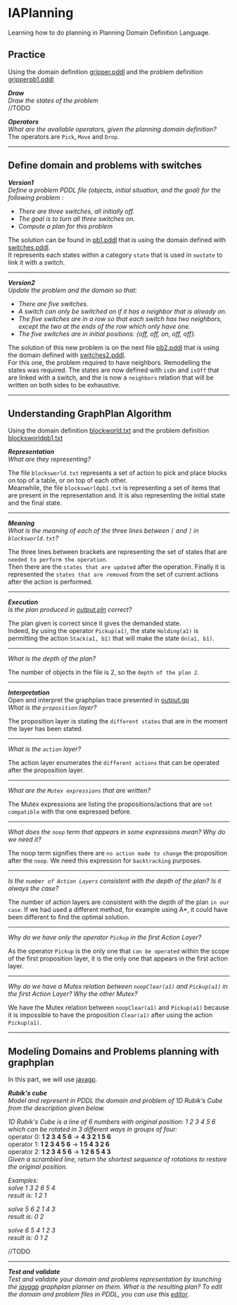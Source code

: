 # IAPlanning
Learning how to do planning in Planning Domain Definition Language.

## Practice
Using the domain definition [gripper.pddl](https://github.com/UgoMouze/IAPlanning/blob/main/gripper/gripper.pddl) and the problem definition [gripperpb1.pddl](https://github.com/UgoMouze/IAPlanning/blob/main/gripper/gripperpb1.pddl)  

***Draw***  
*Draw the states of the problem*  
//TODO  
  

***Operators***  
*What are the available operators, given the planning domain definition?*  
The operators are `Pick`, `Move` and `Drop`.

---
## Define domain and problems with switches


***Version1***  
*Define a problem PDDL file (objects, initial situation, and the goal) for the following problem :*
- *There are three switches, all initially off.*
- *The goal is to turn all three switches on.*
- *Compute a plan for this problem*  

The solution can be found in [pb1.pddl](https://github.com/UgoMouze/IAPlanning/blob/main/switch/pb1.pddl) that is using the domain defined with [switches.pddl](https://github.com/UgoMouze/IAPlanning/blob/main/switch/switches.pddl).  
It represents each states within a category `state` that is used in `swstate` to link it with a switch.  

---
***Version2***  
*Update the problem and the domain so that:*
- *There are five switches.*
- *A switch can only be switched on if it has a neighbor that is already on.*
- *The five switches are in a row so that each switch has two neighbors, except the two at the ends of the row which only have one.*
- *The five switches are in initial positions: {off, off, on, off, off}.*  
  
The solution of this new problem is on the next file [pb2.pddl](https://github.com/UgoMouze/IAPlanning/blob/main/switch/pb2.pddl) that is using the domain defined with [switches2.pddl](https://github.com/UgoMouze/IAPlanning/blob/main/switch/switches2.pddl).  
For this one, the problem required to have neighbors. Remodelling the states was required. The states are now defined with `isOn` and `isOff` that are linked with a switch, and the is now a `neighbors` relation that will be written on both sides to be exhaustive.

---
## Understanding GraphPlan Algorithm
Using the domain definition [blockworld.txt](https://github.com/UgoMouze/IAPlanning/blob/main/BlocksWorld/blocksworld.txt) and the problem definition [blocksworldpb1.txt](https://github.com/UgoMouze/IAPlanning/blob/main/BlocksWorld/blocksworldpb1.txt)  

***Representation***  
*What are they representing?*  

 The file `blocksworld.txt` represents a set of action to pick and place blocks on top of a table, or on top of each other.  
 Meanwhile, the file `blocksworldpb1.txt` is representing a set of items that are present in the representation and. It is also representing the initial state and the final state.   

---
 ***Meaning***  
*What is the meaning of each of the three lines between `[` and `]` in `blocksworld.txt`?*  

The three lines between brackets are representing the set of states that are `needed to perform the operation`.  
Then there are the `states that are updated` after the operation. 
Finally it is represented the `states that are removed` from the set of current actions after the action is performed.  

---
***Execution***  
*Is the plan produced in [output.pln](https://github.com/UgoMouze/IAPlanning/blob/main/output/output.pln) correct?*  

The plan given is correct since it gives the demanded state.  
Indeed, by using the operator `Pickup(a1)`, the state `Holding(a1)` is permitting the action `Stack(a1, b1)` that will make the state `On(a1, b1)`.  

-------

*What is the depth of the plan?*  

The number of objects in the file is 2, so the `depth of the plan 2`.  

---
***Interpretation***  
Open and interpret the graphplan trace presented in [output.gp](https://github.com/UgoMouze/IAPlanning/blob/main/output/output.gp)  
*What is the `proposition` layer?*  

The proposition layer is stating the `different states` that are in the moment the layer has been stated.  

---
*What is the `action` layer?*  

The action layer enumerates the `different actions` that can be operated after the proposition layer.  

---
*What are the `Mutex expressions` that are written?*  

The Mutex expressions are listing the propositions/actions that are `not compatible` with the one expressed before.  

---
*What does the `noop` term that appears in some expressions mean? Why do we need it?*

The noop term signifies there are `no action made to change` the proposition after the `noop`. We need this expression for `backtracking` purposes.  

---
*Is the `number of Action Layers` consistent with the depth of the plan? Is it always the case?*  

The number of action layers are consistent with the depth of the plan `in our case`. If we had used a different method, for example using A*, it could have been different to find the optimal solution.  

---
*Why do we have only the operator `Pickup` in the first Action Layer?*  

As the operator `Pickup` is the only one that `can be operated` within the scope of the first proposition layer, it is the only one that appears in the first action layer.  

---
*Why do we have a Mutex relation between `noopClear(a1)` and `Pickup(a1)` in the first Action Layer? Why the other Mutex?*  

We have the Mutex relation between `noopClear(a1)` and `Pickup(a1)` because it is impossible to have the proposition `Clear(a1)` after using the action `Pickup(a1)`.  

---
## Modeling Domains and Problems planning with graphplan
In this part, we will use [javagp](https://github.com/pucrs-automated-planning/javagp).  

***Rubik's cube***  
*Model and represent in PDDL the domain and problem of 1D Rubik’s Cube from the description given below.*  

*1D Rubik's Cube is a line of 6 numbers with original position: 1 2 3 4 5 6 which can be rotated in
3 different ways in groups of four:*  
operator 0: **1 2 3 4 5 6** -> **4 3 2 1 5 6**  
operator 1: **1 2 3 4 5 6** -> **1 5 4 3 2 6**  
operator 2: **1 2 3 4 5 6** -> **1 2 6 5 4 3**  
*Given a scrambled line, return the shortest sequence of rotations to restore the original position.*  

*Examples:*  
*solve 1 3 2 6 5 4*  
*result is: 1 2 1*  

*solve 5 6 2 1 4 3*  
*result is: 0 2*  

*solve 6 5 4 1 2 3*  
*result is: 0 1 2*  

//TODO  

---
***Test and validate***  
*Test and validate your domain and problems representation by launching the [javagp](https://github.com/pucrs-automated-planning/javagp) graphplan planner on them. What is the resulting plan? To edit the domain and problem
files in PDDL, you can use this [editor](http://editor.planning.domains/)*.

